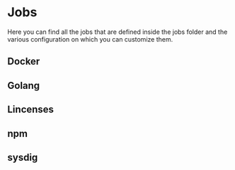 # Jobs

Here you can find all the jobs that are defined inside the jobs folder and the various configuration on which
you can customize them.

## Docker

## Golang

## Lincenses

## npm

## sysdig
